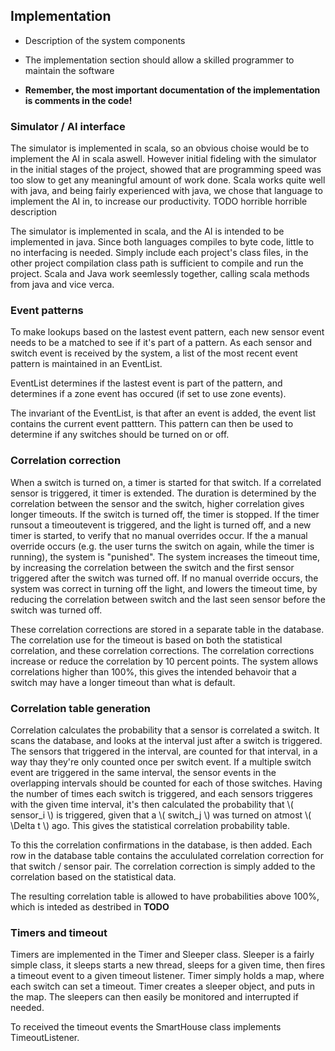 
## Implementation

* Description of the system components
* The implementation section should allow a skilled programmer to maintain the software

* __Remember, the most important documentation of the implementation is comments in the code!__


### Simulator / AI interface

The simulator is implemented in scala, so an obvious choise would be to implement the AI in scala aswell. However initial fideling with the simulator in the initial stages of the project, showed that are programming speed was too slow to get any meaningful amount of work done. Scala works quite well with java, and being fairly experienced with java, we chose that language to implement the AI in, to increase our productivity. TODO horrible horrible description

The simulator is implemented in scala, and the AI is intended to be implemented in java. Since both languages compiles to byte code, little to no interfacing is needed. Simply include each project's class files, in the other project compilation class path is sufficient to compile and run the project. Scala and Java work seemlessly together, calling scala methods from java and vice verca. 


### Event patterns

To make lookups based on the lastest event pattern, each new sensor event needs to be a matched to see if it's part of a pattern.
As each sensor and switch event is received by the system, a list of the most recent event pattern is maintained in an EventList. 

EventList determines if the lastest event is part of the pattern, and determines if a zone event has occured (if set to use zone events). 

The invariant of the EventList, is that after an event is added, the event list contains the current event patttern. This pattern can then be used to determine if any switches should be turned on or off.

### Correlation correction

When a switch is turned on, a timer is started for that switch. If a correlated sensor is triggered, it timer is extended. The duration is determined by the correlation between the sensor and the switch, higher correlation gives longer timeouts. If the switch is turned off, the timer is stopped. If the timer runsout a timeoutevent is triggered, and the light is turned off, and a new timer is started, to verify that no manual overrides occur. If the a manual override occurs (e.g. the user turns the switch on again, while the timer is running), the system is "punished". The system increases the timeout time, by increasing the correlation between the switch and the first sensor triggered after the switch was turned off. If no manual override occurs, the system was correct in turning off the light, and lowers the timeout time, by reducing the correlation between switch and the last seen sensor before the switch was turned off.

These correlation corrections are stored in a separate table in the database. The correlation use for the timeout is based on both the statistical correlation, and these correlation corrections. The correlation corrections increase or reduce the correlation by 10 percent points. The system allows correlations higher than 100%, this gives the intended behavoir that a switch may have a longer timeout than what is default.

### Correlation table generation

Correlation calculates the probability that a sensor is correlated a switch. It scans the database, and looks at the interval just after a switch is triggered. The sensors that triggered in the interval, are counted for that interval, in a way thay they're only counted once per switch event. If a multiple switch event are triggered in the same interval, the sensor events in the overlapping intervals should be counted for each of those switches. Having the number of times each switch is triggered, and each sensors triggeres with the given time interval, it's then calculated the probability that \\( sensor_i \\) is triggered, given that a \\( switch_j \\) was turned on atmost \\( \Delta t \\) ago. This gives the statistical correlation probability table. 

To this the correlation confirmations in the database, is then added. Each row in the database table contains the accululated correlation correction for that switch / sensor pair. The correlation correction is simply added to the correlation based on the statistical data.

The resulting correlation table is allowed to have probabilities above 100%, which is inteded as destribed in **TODO**


### Timers and timeout

Timers are implemented in the Timer and Sleeper class. Sleeper is a fairly simple class, it sleeps starts a new thread, sleeps for a given time, then fires a timeout event to a given timeout listener. Timer simply holds a map, where each switch can set a timeout. Timer creates a sleeper object, and puts in the map. The sleepers can then easily be monitored and interrupted if needed. 

To received the timeout events the SmartHouse class implements TimeoutListener. 

